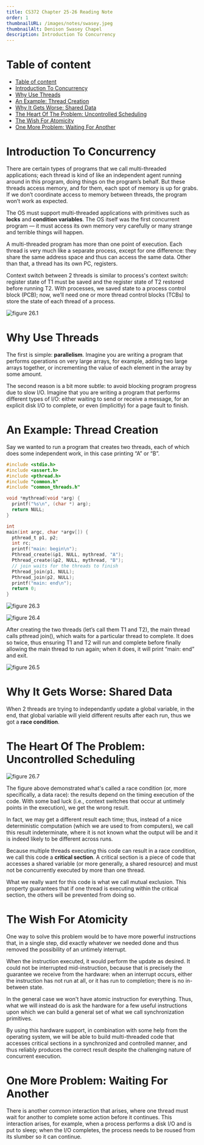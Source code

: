 ```yaml
---
title: CS372 Chapter 25-26 Reading Note
order: 1
thumbnailURL: /images/notes/swasey.jpeg
thumbnailAlt: Denison Swasey Chapel
description: Introduction To Concurrency
---
```


# Table of content

- [Table of content](#table-of-content)
- [Introduction To Concurrency](#introduction-to-concurrency)
- [Why Use Threads](#why-use-threads)
- [An Example: Thread Creation](#an-example-thread-creation)
- [Why It Gets Worse: Shared Data](#why-it-gets-worse-shared-data)
- [The Heart Of The Problem: Uncontrolled Scheduling](#the-heart-of-the-problem-uncontrolled-scheduling)
- [The Wish For Atomicity](#the-wish-for-atomicity)
- [One More Problem: Waiting For Another](#one-more-problem-waiting-for-another)

# Introduction To Concurrency

There are certain types of programs that we call multi-threaded applications; each thread is kind of like an independent agent running around in this program, doing things on the program’s behalf. But these threads access memory, and for them, each spot of memory is up for grabs. If we don’t coordinate access to memory between threads, the program won’t work as expected.

The OS must support multi-threaded applications with primitives such as **locks** and **condition variables**. The OS itself was the first concurrent program — it must access its own memory very carefully or many strange and terrible things will happen.

A multi-threaded program has more than one point of execution. Each thread is very much like a separate process, except for one difference: they share the same address space and thus can access the same data. Other than that, a thread has its own PC, registers.

Context switch between 2 threads is similar to process's context switch: register state of T1 must be saved and the register state of T2 restored before running T2. With processes, we saved state to a process control block (PCB); now, we’ll need one or more thread control blocks (TCBs) to store the state of each thread of a process.

![figure 26.1](https://i.ibb.co/cQf52kn/26-1.png)

# Why Use Threads

The first is simple: **parallelism**. Imagine you are writing a program that performs operations on very large arrays, for example, adding two large arrays together, or incrementing the value of each element in the array by some amount.

The second reason is a bit more subtle: to avoid blocking program progress due to slow I/O. Imagine that you are writing a program that performs different types of I/O: either waiting to send or receive a message, for an explicit disk I/O to complete, or even (implicitly) for a page fault to finish.

# An Example: Thread Creation

Say we wanted to run a program that creates two threads, each of which does some independent work, in this case printing “A” or “B”.

```c
#include <stdio.h>
#include <assert.h>
#include <pthread.h>
#include "common.h"
#include "common_threads.h"

void *mythread(void *arg) {
  printf("%s\n", (char *) arg);
  return NULL;
}

int
main(int argc, char *argv[]) {
  pthread_t p1, p2;
  int rc;
  printf("main: begin\n");
  Pthread_create(&p1, NULL, mythread, "A");
  Pthread_create(&p2, NULL, mythread, "B");
  // join waits for the threads to finish
  Pthread_join(p1, NULL);
  Pthread_join(p2, NULL);
  printf("main: end\n");
  return 0;
}
```

![figure 26.3](https://i.ibb.co/7S0mymR/26-3.png)

![figure 26.4](https://i.ibb.co/pj17VTp/26-4.png)

After creating the two threads (let’s call them T1 and T2), the main thread calls pthread join(), which waits for a particular thread to complete. It does so twice, thus ensuring T1 and T2 will run and complete before finally allowing the main thread to run again; when it does, it will print “main: end” and exit.

![figure 26.5](https://i.ibb.co/zGkz503/26-5.png)

# Why It Gets Worse: Shared Data

When 2 threads are trying to independantly update a global variable, in the end, that global variable will yield different results after each run, thus we got a **race condition**.

# The Heart Of The Problem: Uncontrolled Scheduling

![figure 26.7](https://i.ibb.co/b2hyMS9/26-7.png)

The figure above demonstrated what's called a race condition (or, more specifically, a data race): the results depend on the timing execution of the code. With some bad luck (i.e., context switches that occur at untimely points in the execution), we get the wrong result.

In fact, we may get a different result each time; thus, instead of a nice deterministic computation (which we are used to from computers), we call this result indeterminate, where it is not known what the output will be and it is indeed likely to be different across runs.

Because multiple threads executing this code can result in a race condition, we call this code a **critical section**. A critical section is a piece of code that accesses a shared variable (or more generally, a shared resource) and must not be concurrently executed by more than one thread.

What we really want for this code is what we call mutual exclusion. This property guarantees that if one thread is executing within the critical section, the others will be prevented from doing so.

# The Wish For Atomicity

One way to solve this problem would be to have more powerful instructions that, in a single step, did exactly whatever we needed done and thus removed the possibility of an untimely interrupt.

When the instruction executed, it would perform the update as desired. It could not be interrupted mid-instruction, because that is precisely the guarantee we receive from the hardware: when an interrupt occurs, either the instruction has not run at all, or it has run to completion; there is no in-between state.

In the general case we won't have atomic instruction for everything. Thus, what we will instead do is ask the hardware for a few useful instructions upon which we can build a general set of what we call synchronization primitives.

By using this hardware support, in combination with some help from the operating system, we will be able to build multi-threaded code that accesses critical sections in a synchronized and controlled manner, and thus reliably produces the correct result despite the challenging nature of concurrent execution.

# One More Problem: Waiting For Another

There is another common interaction that arises, where one thread must wait for another to complete some action before it continues. This interaction arises, for example, when a process performs a disk I/O and is put to sleep; when the I/O completes, the process needs to be roused from its slumber so it can continue.
